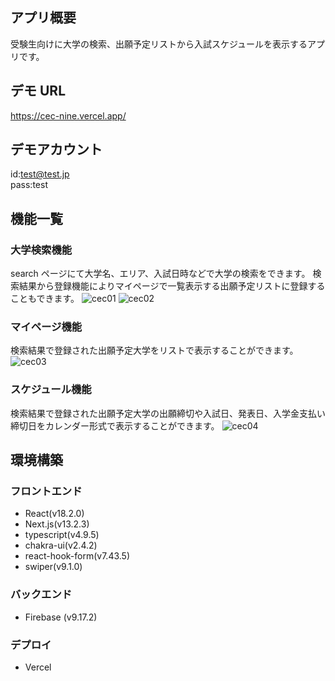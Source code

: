 ## アプリ概要

受験生向けに大学の検索、出願予定リストから入試スケジュールを表示するアプリです。

## デモ URL

https://cec-nine.vercel.app/

## デモアカウント

id:test@test.jp  
pass:test

## 機能一覧

### 大学検索機能

search ページにて大学名、エリア、入試日時などで大学の検索をできます。
検索結果から登録機能によりマイページで一覧表示する出願予定リストに登録することもできます。
![cec01](https://user-images.githubusercontent.com/1754504/232250551-3672601f-731e-431f-a209-5add2e224a2c.png)
![cec02](https://user-images.githubusercontent.com/1754504/232250556-26de1902-1d7f-4ac0-852c-65c2225a2b0b.png)

### マイページ機能

検索結果で登録された出願予定大学をリストで表示することができます。
![cec03](https://user-images.githubusercontent.com/1754504/232250558-97b2dad8-a245-48a6-bff8-b0f4ba6d5519.png)

### スケジュール機能

検索結果で登録された出願予定大学の出願締切や入試日、発表日、入学金支払い締切日をカレンダー形式で表示することができます。
![cec04](https://user-images.githubusercontent.com/1754504/232250560-d72ab4e0-7bb7-4364-bf95-9869ef06da0c.png)

## 環境構築

### フロントエンド

- React(v18.2.0)
- Next.js(v13.2.3)
- typescript(v4.9.5)
- chakra-ui(v2.4.2)
- react-hook-form(v7.43.5)
- swiper(v9.1.0)

### バックエンド

- Firebase (v9.17.2)

### デプロイ

- Vercel
